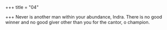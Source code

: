 +++
title = "04"

+++
Never is another man within your abundance, Indra. There is no good  winner and no good giver
other than you for the cantor, o champion.